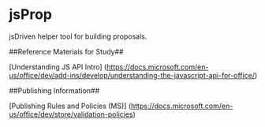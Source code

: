 # jsProp
jsDriven helper tool for building proposals.


##Reference Materials for Study##


[Understanding JS API Intro] (https://docs.microsoft.com/en-us/office/dev/add-ins/develop/understanding-the-javascript-api-for-office/)



##Publishing Information##

[Publishing Rules and Policies (MS)] (https://docs.microsoft.com/en-us/office/dev/store/validation-policies)
